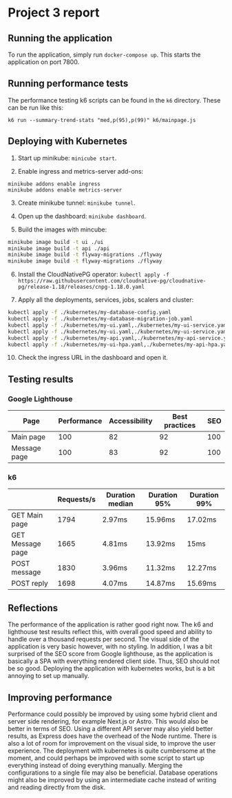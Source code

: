 # Project 3 report

## Running the application

To run the application, simply run `docker-compose up`. This starts the
application on port 7800.

## Running performance tests

The performance testing k6 scripts can be found in the `k6` directory. These can
be run like this:

```
k6 run --summary-trend-stats "med,p(95),p(99)" k6/mainpage.js 
```

## Deploying with Kubernetes

1. Start up minikube: `minicube start`.

2. Enable ingress and metrics-server add-ons:
```
minikube addons enable ingress
minikube addons enable metrics-server
```
3. Create minikube tunnel: `minikube tunnel`.

4. Open up the dashboard: `minikube dashboard`.

5. Build the images with mincube:
```sh
minikube image build -t ui ./ui
minikube image build -t api ./api
minikube image build -t flyway-migrations ./flyway
minikube image build -t flyway-migrations ./flyway

```
6. Install the CloudNativePG operator: `kubectl apply -f https://raw.githubusercontent.com/cloudnative-pg/cloudnative-pg/release-1.18/releases/cnpg-1.18.0.yaml`

9. Apply all the deployments, services, jobs, scalers and cluster:

```sh
kubectl apply -f ./kubernetes/my-database-config.yaml
kubectl apply -f ./kubernetes/my-database-migration-job.yaml
kubectl apply -f ./kubernetes/my-ui.yaml,./kubernetes/my-ui-service.yaml
kubectl apply -f ./kubernetes/my-ui.yaml,./kubernetes/my-ui-service.yaml
kubectl apply -f ./kubernetes/my-api.yaml,./kubernetes/my-api-service.yaml
kubectl apply -f ./kubernetes/my-ui-hpa.yaml,./kubernetes/my-api-hpa.yaml
```

10. Check the ingress URL in the dashboard and open it.

## Testing results

### Google Lighthouse

| Page          | Performance | Accessibility | Best practices | SEO |
|---------------|-------------|---------------|----------------|-----|
| Main page     | 100         | 82            | 92             | 100 |
| Message page  | 100         | 83            | 92             | 100 |

### k6

|                  | Requests/s | Duration median | Duration 95% | Duration 99% |
|------------------|------------|-----------------|--------------|--------------|
| GET Main page    | 1794       | 2.97ms          | 15.96ms      | 17.02ms      |
| GET Message page | 1665       | 4.81ms          | 13.92ms      | 15ms         |
| POST message     | 1830       | 3.96ms          | 11.32ms      | 12.27ms      |
| POST reply       | 1698       | 4.07ms          | 14.87ms      | 15.69ms      |

## Reflections

The performance of the application is rather good right now. The k6 and
lighthouse test results reflect this, with overall good speed and ability to
handle over a thousand requests per second. The visual side of the application is
very basic however, with no styling. In addition, I was a bit surprised of the
SEO score from Google lighthouse, as the application is basically a SPA with
everything rendered client side. Thus, SEO should not be so good. Deploying the
application with kubernetes works, but is a bit annoying to set up manually.

## Improving performance

Performance could possibly be improved by using some hybrid client and server
side rendering, for example Next.js or Astro. This would also be better in terms
of SEO. Using a different API server may also yield better results, as Express
does have the overhead of the Node runtime. There is also a lot of room for
improvement on the visual side, to improve the user experience. The deployment
with kubernetes is quite cumbersome at the moment, and could perhaps be improved
with some script to start up everything instead of doing everything manually.
Merging the configurations to a single file may also be beneficial.
Database operations might also be improved by using an intermediate cache
instead of writing and reading directly from the disk.
